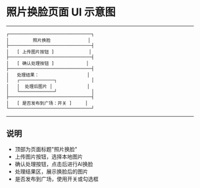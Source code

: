 # 照片换脸页面 UI 示意图

---

```
┌───────────────────────────────┐
│         照片换脸              │
├───────────────────────────────┤
│   [ 上传图片按钮 ]             │
├───────────────────────────────┤
│   [ 确认处理按钮 ]            │
├───────────────────────────────┤
│   处理结果：                  │
│   ┌─────────────┐             │
│   │  处理后图片 │             │
│   └─────────────┘             │
├───────────────────────────────┤
│   [ 是否发布到广场：开关 ]     │
└───────────────────────────────┘
```

---

## 说明
- 顶部为页面标题"照片换脸"
- 上传图片按钮，选择本地图片
- 确认处理按钮，点击后进行AI换脸
- 处理结果区，展示换脸后的图片
- 是否发布到广场，使用开关或勾选框 